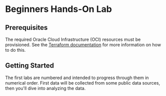 # Beginners Hands-On Lab

## Prerequisites
The required Oracle Cloud Infrastructure (OCI) resources must be provisioned.  See the [Terraform documentation](./terraform/README.md) for more information on how to do this.

## Getting Started
The first labs are numbered and intended to progress through them in numerical order.  First data will be collected from some public data sources, then you'll dive into analyzing the data.